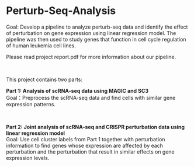 # Perturb-Seq-Analysis

Goal: Develop a pipeline to analyze perturb-seq data and identify the effect of perturbation on gene expression using linear regression model. The pipeline was then used to study genes that function in cell cycle regulation of human leukemia cell lines. 
<br />

Please read project report.pdf for more information about our pipeline. 

<br />

This project contains two parts: 

**Part 1: Analysis of scRNA-seq data using MAGIC and SC3**
<br />
Goal：Preprocess the scRNA-seq data and find cells with similar gene expression patterns.

<br />

**Part 2: Joint analysis of scRNA-seq and CRISPR perturbation data using linear regression model**
<br />
Goal: Use cell cluster labels from Part 1 together with perturbation information to find genes whose expression are affected by each perturbation and the perturbation that result               in similar effects on gene expression levels.
